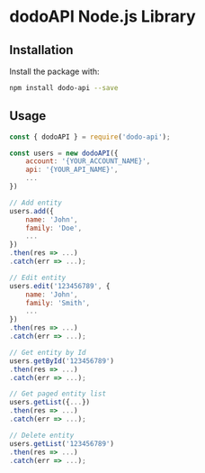 # dodoAPI Node.js Library
## Installation

Install the package with:

```sh
npm install dodo-api --save
```

## Usage

<!-- prettier-ignore -->
```js
const { dodoAPI } = require('dodo-api');

const users = new dodoAPI({
    account: '{YOUR_ACCOUNT_NAME}',
    api: '{YOUR_API_NAME}',
    ...
})

// Add entity
users.add({
    name: 'John',
    family: 'Doe',
    ...
})
.then(res => ...)
.catch(err => ...);

// Edit entity
users.edit('123456789', {
    name: 'John',
    family: 'Smith',
    ...
})
.then(res => ...)
.catch(err => ...);

// Get entity by Id
users.getById('123456789')
.then(res => ...)
.catch(err => ...);

// Get paged entity list
users.getList({...})
.then(res => ...)
.catch(err => ...);

// Delete entity
users.getList('123456789')
.then(res => ...)
.catch(err => ...);

```
